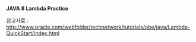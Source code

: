 **JAVA 8 Lambda Practice**

참고자료 : http://www.oracle.com/webfolder/technetwork/tutorials/obe/java/Lambda-QuickStart/index.html